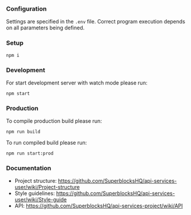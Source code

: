 ### Configuration

Settings are specified in the `.env` file. Correct program execution depends on all parameters being defined.

### Setup
```
npm i
```

### Development
For start development server with watch mode please run:
```
npm start
```

### Production
To compile production build please run:
```
npm run build
```
To run compiled build please run:
```
npm run start:prod
```

### Documentation
* Project structure: https://github.com/SuperblocksHQ/api-services-user/wiki/Project-structure
* Style guidelines: https://github.com/SuperblocksHQ/api-services-user/wiki/Style-guide
* API: https://github.com/SuperblocksHQ/api-services-project/wiki/API
